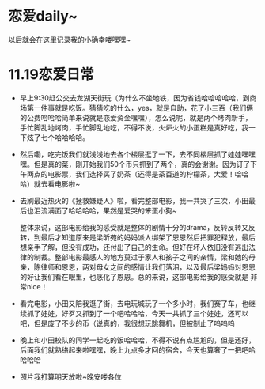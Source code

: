 # 恋爱daily~

以后就会在这里记录我的小确幸喽嘿嘿~

# 11.19恋爱日常

- 早上9:30赶公交去龙湖天街玩（为什么不坐地铁，因为省钱哈哈哈哈哈，到商场第一件事就是吃饭。猜猜吃的什么，yes，就是自助，花了小三百（我们俩的公费哈哈哈简单来说就是恋爱资金嘿嘿），怎么说呢，就是两个烤肉新手，手忙脚乱地烤肉，手忙脚乱地吃，不得不说，火炉火的小蛋糕是真好吃，我一下炫了七个哈哈哈哈。

- 然后嘞，吃完饭我们就浅浅地去各个楼层逛了一下，去不同楼层抓了娃娃嘿嘿嘿。但是真的菜，刚开始我们50个币只抓到了两个，真的会谢谢。因为订了下午两点的电影票，我们选择买了奶茶（还得是茶百道的柠檬茶，大爱！哈哈哈）就去看电影啦~

- 去刷最近热火的《拯救嫌疑人》啦，看完整部电影，我一共哭了三次，小田最后也泪流满面了哈哈哈哈，果然是爱哭的笨蛋小狗~

  整体来说，这部电影给我的感受就是整体的剧情十分的drama，反转反转又反转，到最后才知道原来是梁昕苑的妈妈派人绑架了恩恩然后把罪犯释放，最后想亲手了解，但没有成功，还付出了自己的生命。但好在坏人依旧没有逃出法律的制裁。整部电影最感人的地方莫过于家人和孩子之间的亲情，梁和她的母亲，陈律师和恩恩，两对母女之间的感情让我们落泪，以及最后梁妈妈对恩恩的好让我们看在眼里，也感化了恩恩。总的来说，这部电影给我的感受就是 非常nice！

- 看完电影，小田又陪我逛了街，去电玩城玩了一个多小时，我们赛了车，也继续抓了娃娃，好歹又抓到了一个吧哈哈哈，今天一共抓了三个娃娃，还可以吧，但是废了不少的币（说真的，我很想玩跳舞机，但被制止了呜呜呜

- 晚上和小田校队的同学一起吃的饭哈哈哈，不得不说有点尴尬的，但是还好，后面我们就熟络起来啦嘿嘿，晚上九点多才回的宿舍，今天也算奢了一把吧哈哈哈哈

- 照片我打算明天放啦~晚安喽各位